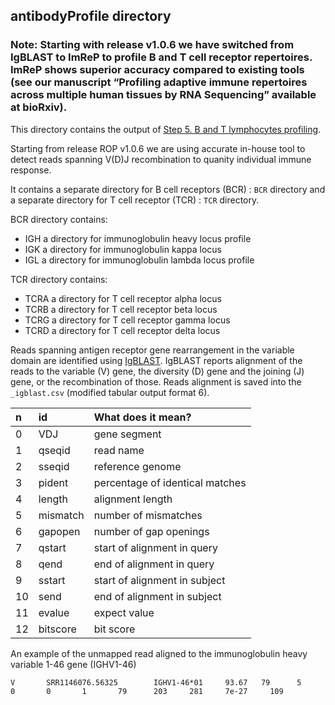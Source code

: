 ## antibodyProfile directory

### Note: Starting with release v1.0.6 we have switched from IgBLAST to ImReP to profile B and T cell receptor repertoires.  ImReP shows superior accuracy compared to existing tools  (see our manuscript “Profiling adaptive immune repertoires across multiple human tissues by RNA Sequencing” available at bioRxiv). 

This directory contains the output of [Step 5. B and T lymphocytes profiling](https://github.com/smangul1/rop/wiki/What-is-ROP%3F). 

Starting from release ROP v1.0.6 we are using accurate in-house tool to detect reads spanning V(D)J recombination to quanity individual immune response. 

It contains a separate directory for B cell receptors (BCR) : `BCR` directory and a separate directory for T cell receptor (TCR) :  `TCR` directory. 

BCR directory contains:

* IGH a directory for immunoglobulin heavy locus profile 
* IGK a directory for immunoglobulin kappa locus
* IGL a directory for immunoglobulin lambda locus profile 

TCR directory contains:

* TCRA a directory for T cell receptor alpha locus
* TCRB a directory for T cell receptor beta locus
* TCRG a directory for T cell receptor gamma locus
* TCRD a directory for T cell receptor delta locus

Reads spanning antigen receptor gene rearrangement in the variable domain are identified using [IgBLAST](http://mirrors.vbi.vt.edu/mirrors/ftp.ncbi.nih.gov/blast/executables/igblast/release/1.4.0/).  IgBLAST reports
alignment of the reads to the variable (V) gene, the diversity (D) gene and the joining (J) gene, or the recombination of those. Reads alignment is saved into the `_igblast.csv` (modified tabular output format 6).

n | id| What does it mean? 
:-- | :-- | :--
0 | VDJ | gene segment 
1 | qseqid |read name  
2 | sseqid |reference genome   
3 | pident |percentage of identical matches  
4 | length |alignment length
5 | mismatch | number of mismatches
6|	 gapopen	| number of gap openings
 7|	 qstart	| start of alignment in query
 8|	 qend	| end of alignment in query
 9|	 sstart	| start of alignment in subject
 10|	 send	| end of alignment in subject
 11|	 evalue	| expect value
 12|	 bitscore	| bit score

An example of the unmapped read aligned to the immunoglobulin heavy variable 1-46 gene (IGHV1-46)

```
V       SRR1146076.56325        IGHV1-46*01     93.67   79      5       0       0       1       79      203     281     7e-27     109
```